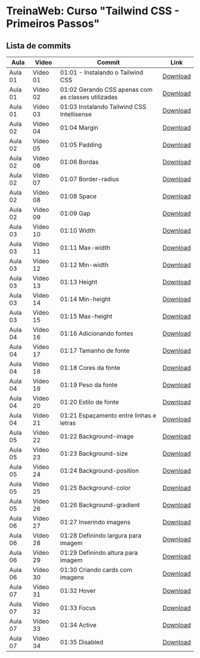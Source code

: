 # TreinaWeb: Curso "Tailwind CSS - Primeiros Passos"

## Lista de commits
| Aula                  | Video             | Commit                                             | Link                                                                                                                    |
| --------------------- | ----------------- | -------------------------------------------------- | ----------------------------------------------------------------------------------------------------------------------- |
| Aula 01 | Vídeo 01 | 01:01 - Instalando o Tailwind CSS                  | [Download](https://github.com/treinaweb/Tailwind-Primeiros-Passos/archive/262a164d16bd636bbbad5745b27b9002618e2dfe.zip) |
| Aula 01 | Vídeo 02 | 01:02 Gerando CSS apenas com as classes utilizadas | [Download](https://github.com/treinaweb/Tailwind-Primeiros-Passos/archive/fd3054dac1ebd33901d4054b77a5110d977e993b.zip) |
| Aula 01 | Vídeo 03 | 01:03 Instalando Tailwind CSS Intellisense         | [Download](https://github.com/treinaweb/Tailwind-Primeiros-Passos/archive/ef4684cc08c72b7bbfc0f55444f77248df43e54f.zip) |
| Aula 02 | Vídeo 04 | 01:04 Margin                                       | [Download](https://github.com/treinaweb/Tailwind-Primeiros-Passos/archive/3c70b4390f73f3afc2905e6ff30cd138dbe3eff0.zip) |
| Aula 02 | Vídeo 05 | 01:05 Padding                                      | [Download](https://github.com/treinaweb/Tailwind-Primeiros-Passos/archive/f6dc2525b5c418c5da122ecd196e1a683b42548b.zip) |
| Aula 02 | Vídeo 06 | 01:06 Bordas                                       | [Download](https://github.com/treinaweb/Tailwind-Primeiros-Passos/archive/1d2ecb8540ea83c17154e4674e932100bfffe164.zip) |
| Aula 02 | Vídeo 07 | 01:07 Border-radius                                | [Download](https://github.com/treinaweb/Tailwind-Primeiros-Passos/archive/303700a2b6a353996c0082d65edc77206575a5ca.zip) |
| Aula 02 | Vídeo 08 | 01:08 Space                                        | [Download](https://github.com/treinaweb/Tailwind-Primeiros-Passos/archive/7be31c1781977d937e3d990a50603154da48d0b4.zip) |
| Aula 02 | Vídeo 09 | 01:09 Gap                                          | [Download](https://github.com/treinaweb/Tailwind-Primeiros-Passos/archive/f61d13c87c6af293f01b1b01f746c35a08639739.zip) |
| Aula 03 | Vídeo 10 | 01:10 Width                                        | [Download](https://github.com/treinaweb/Tailwind-Primeiros-Passos/archive/4b36cb0cf6cdaa9cd485c04425cb1dd0b9e40828.zip) |
| Aula 03 | Vídeo 11 | 01:11 Max-width                                    | [Download](https://github.com/treinaweb/Tailwind-Primeiros-Passos/archive/e4f92941cfdb9a7a87673dc059f9b3b81b0b54c4.zip) |
| Aula 03 | Vídeo 12 | 01:12 Min-width                                    | [Download](https://github.com/treinaweb/Tailwind-Primeiros-Passos/archive/14eab68f832fa3b93534d478b221b0038d264edd.zip) |
| Aula 03 | Vídeo 13 | 01:13 Height                                       | [Download](https://github.com/treinaweb/Tailwind-Primeiros-Passos/archive/e06f6b78112ab1fad032f69755033005cfa2e573.zip) |
| Aula 03 | Vídeo 14 | 01:14 Min-height                                   | [Download](https://github.com/treinaweb/Tailwind-Primeiros-Passos/archive/1d4ac0383359fcc2e1b0d475047e6c8e9949887a.zip) |
| Aula 03 | Vídeo 15 | 01:15 Max-height                                   | [Download](https://github.com/treinaweb/Tailwind-Primeiros-Passos/archive/8c2e66754f6995e8b5a8f64d9ff7d1d5555099f2.zip) |
| Aula 04 | Vídeo 16 | 01:16 Adicionando fontes                           | [Download](https://github.com/treinaweb/Tailwind-Primeiros-Passos/archive/54f24b69520a98c75746e4d0894a62cb9e7a013e.zip) |
| Aula 04 | Vídeo 17 | 01:17 Tamanho de fonte                             | [Download](https://github.com/treinaweb/Tailwind-Primeiros-Passos/archive/3709e2739eba26a8b9437c028c9a43d607708601.zip) |
| Aula 04 | Vídeo 18 | 01:18 Cores da fonte                               | [Download](https://github.com/treinaweb/Tailwind-Primeiros-Passos/archive/caa3081eec94d7bb2333e72a9d6ca12e3ba251e2.zip) |
| Aula 04 | Vídeo 19 | 01:19 Peso da fonte                                | [Download](https://github.com/treinaweb/Tailwind-Primeiros-Passos/archive/802c8442e563a54df7d4f24a5931dcda5f303306.zip) |
| Aula 04 | Vídeo 20 | 01:20 Estilo de fonte                              | [Download](https://github.com/treinaweb/Tailwind-Primeiros-Passos/archive/864faab30077c54cb77db2141646dfa3bc6fb27b.zip) |
| Aula 04 | Vídeo 21 | 01:21 Espaçamento entre linhas e letras            | [Download](https://github.com/treinaweb/Tailwind-Primeiros-Passos/archive/f5065caefb8b40fb8e6d1a215a9edcc5bb519d6c.zip) |
| Aula 05 | Vídeo 22 | 01:22 Background-image                             | [Download](https://github.com/treinaweb/Tailwind-Primeiros-Passos/archive/e807dacf734dd37dda481fbec758db25889886de.zip) |
| Aula 05 | Vídeo 23 | 01:23 Background-size                              | [Download](https://github.com/treinaweb/Tailwind-Primeiros-Passos/archive/2950387f50ff52677e15a324b247f32ef1c85447.zip) |
| Aula 05 | Vídeo 24 | 01:24 Background-position                          | [Download](https://github.com/treinaweb/Tailwind-Primeiros-Passos/archive/d092a030d7c7e6a626e9d574757a0e0c9f0d8175.zip) |
| Aula 05 | Vídeo 25 | 01:25 Background-color                             | [Download](https://github.com/treinaweb/Tailwind-Primeiros-Passos/archive/bb6231c248c719b7c61b4a01cdaec0fd0e15c412.zip) |
| Aula 05 | Vídeo 26 | 01:26 Background-gradient                          | [Download](https://github.com/treinaweb/Tailwind-Primeiros-Passos/archive/d6c9f78ea17841526e833bc66c7490f977bf0903.zip) |
| Aula 06 | Vídeo 27 | 01:27 Inserindo imagens                            | [Download](https://github.com/treinaweb/Tailwind-Primeiros-Passos/archive/ff7fe475936b92a99d1161e234c2fbef95381878.zip) |
| Aula 06 | Vídeo 28 | 01:28 Definindo largura para imagem                | [Download](https://github.com/treinaweb/Tailwind-Primeiros-Passos/archive/23ffd345e1f21fdfa4c907f30642f4ac9a46606c.zip) |
| Aula 06 | Vídeo 29 | 01:29 Definindo altura para imagem                 | [Download](https://github.com/treinaweb/Tailwind-Primeiros-Passos/archive/2a8c7324e1c2d2ca8d93d80cf7023dbc0337305d.zip) |
| Aula 06 | Vídeo 30 | 01:30 Criando cards com imagens                    | [Download](https://github.com/treinaweb/Tailwind-Primeiros-Passos/archive/5c72c3444a48f078f1c2b192bfc4696e437a47ea.zip) |
| Aula 07 | Vídeo 31 | 01:32 Hover                                        | [Download](https://github.com/treinaweb/Tailwind-Primeiros-Passos/archive/2e92e709b7b31a66aafae0355aa965306071ef61.zip) |
| Aula 07 | Vídeo 32 | 01:33 Focus                                        | [Download](https://github.com/treinaweb/Tailwind-Primeiros-Passos/archive/2339fb5209127482750d582a433364cdeb36f5f3.zip) |
| Aula 07 | Vídeo 33 | 01:34 Active                                       | [Download](https://github.com/treinaweb/Tailwind-Primeiros-Passos/archive/d853b7836df95d56acbc89fcc5fc7672518cb7cd.zip) |
| Aula 07 | Vídeo 34 | 01:35 Disabled                                     | [Download](https://github.com/treinaweb/Tailwind-Primeiros-Passos/archive/07e90dcad7effc3dc9ac88a9610ea9102eae151e.zip) |
